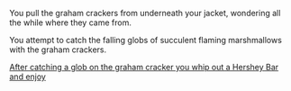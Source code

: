 You pull the graham crackers from underneath your jacket, wondering all the while where they came from.

You attempt to catch the falling globs of succulent flaming marshmallows with the graham crackers.

[After catching a glob on the graham cracker you whip out a Hershey Bar and enjoy](hershey-bar/hershey-bar.md)


